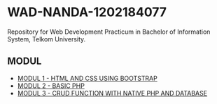 # WAD-NANDA-1202184077
Repository for Web Development Practicum in Bachelor of Information System, Telkom University.

## MODUL
* [MODUL 1 - HTML AND CSS USING BOOTSTRAP](https://github.com/sonadztux/WAD-NANDA-1202184077/tree/master/MODUL1%20NANDA)
* [MODUL 2 - BASIC PHP](https://github.com/sonadztux/WAD-NANDA-1202184077/tree/master/MODUL2%20NANDA)
* [MODUL 3 - CRUD FUNCTION WITH NATIVE PHP AND DATABASE](https://github.com/sonadztux/WAD-NANDA-1202184077/tree/master/MODUL3%20NANDA)
